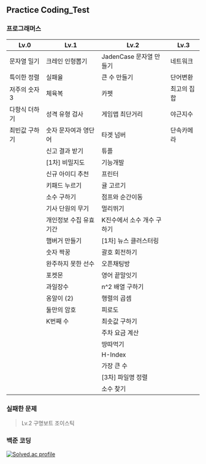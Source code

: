## Practice Coding_Test

### 프로그래머스

| **Lv.0**      | **Lv.1**               | **Lv.2**                   | **Lv.3**    |
| ------------- | ---------------------- | -------------------------- | ----------- |
| 문자열 밀기   | 크레인 인형뽑기        | JadenCase 문자열 만들기    | 네트워크    |
| 특이한 정렬   | 실패율                 | 큰 수 만들기               | 단어변환    |
| 저주의 숫자 3 | 체육복                 | 카펫                       | 최고의 집합 |
| 다항식 더하기 | 성격 유형 검사         | 게임맵 최단거리            | 야근지수    |
| 최빈값 구하기 | 숫자 문자여과 영단어   | 타겟 넘버                  | 단속카메라  |
|               | 신고 결과 받기         | 튜플                       |             |
|               | [1차] 비밀지도         | 기능개발                   |             |
|               | 신규 아이디 추천       | 프린터                     |             |
|               | 키패드 누르기          | 귤 고르기                  |             |
|               | 소수 구하기            | 점프와 순간이동            |             |
|               | 기사 단원의 무기       | 멀리뛰기                   |             |
|               | 개인정보 수집 유효기간 | K진수에서 소수 개수 구하기 |             |
|               | 햄버거 만들기          | [1차] 뉴스 클러스터링      |             |
|               | 숫자 짝꿍              | 괄호 회전하기              |             |
|               | 완주하지 못한 선수     | 오픈채팅방                 |             |
|               | 포켓몬                 | 영어 끝말잇기              |             |
|               | 과일장수               | n^2 배열 구하기            |             |
|               | 옹알이 (2)             | 행렬의 곱셈                |             |
|               | 둘만의 암호            | 피로도                     |             |
|               | K번째 수               | 최솟값 구하기              |             |
|               |                        | 주차 요금 계산             |             |
|               |                        | 땅따먹기                   |             |
|               |                        | H-Index                    |             |
|               |                        | 가장 큰 수                 |             |
|               |                        | [3차] 파일명 정렬          |             |
|               |                        | 소수 찾기                  |             |

### 실패한 문제

> Lv.2 구명보트 조이스틱

### 백준 코딩

[![Solved.ac
profile](http://mazassumnida.wtf/api/v2/generate_badge?boj=eodrmfdl1004)](https://solved.ac/eodrmfdl1004)

